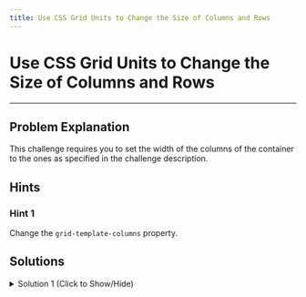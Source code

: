 ```yaml
---
title: Use CSS Grid Units to Change the Size of Columns and Rows
---
```

# Use CSS Grid Units to Change the Size of Columns and Rows

---
## Problem Explanation
This challenge requires you to set the width of the columns of the container to the ones as specified in the challenge description.

## Hints

### Hint 1

Change the `grid-template-columns` property.

## Solutions

<details><summary>Solution 1 (Click to Show/Hide)</summary>

Since the challenge requires you to set the width to `1fr`, `100px`, and `2fr`, change the `css grid-template-columns` property of `.container` to:

```css
grid-template-columns: 1fr 100px 2fr;
```

#### Relevant Links

* [An Introduction to the fr CSS unit - CSS tricks](https://css-tricks.com/introduction-fr-css-unit/)
</details>
